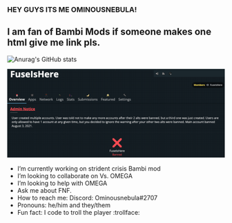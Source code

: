 ### HEY GUYS ITS ME OMINOUSNEBULA!

## I am fan of Bambi Mods if someone makes one html give me link pls.

![Anurag's GitHub stats](https://github-readme-stats.vercel.app/api?username=FuseIsHere813&show_icons=true&theme=radical)

![Ganryu BAD!](trash.png)

- I’m currently working on strident crisis Bambi mod
- I’m looking to collaborate on Vs. OMEGA
- I’m looking to help with OMEGA
- Ask me about FNF.
- How to reach me: Discord: Ominousnebula#2707
- Pronouns: he/him and they/them
- Fun fact: I code to troll the player :trollface:
